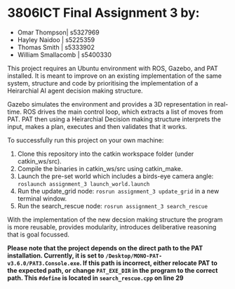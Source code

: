 # 3806ICT Final Assignment 3 by:

-  Omar Thompson| s5327969 
-  Hayley Naidoo | s5225359
-  Thomas Smith | s5333902
-  William Smallacomb | s5400330


This project requires an Ubuntu environment with ROS, Gazebo, and PAT installed. It is meant to improve on an existing implementation of the same system, structure and code by prioritising the implementation of a Heirarchial AI agent decision making structure. 

Gazebo simulates the environment and provides a 3D representation in real-time. ROS drives the  main control loop, which extracts a list of moves from PAT. PAT then using a Heirarchial Decision making structure interprets the input, makes a plan, executes and then validates that it works. 

To successfully run this project on your own machine:

1. Clone this repository into the catkin workspace folder (under catkin_ws/src).
2. Compile the binaries in catkin_ws/src using catkin_make.
3. Launch the pre-set world which includes a birds-eye camera angle:
   `roslaunch assignment_3 launch_world.launch`
4. Run the update_grid node: `rosrun assignment_3 update_grid` in a new terminal window. 
5. Run the search_rescue node: `rosrun assignment_3 search_rescue`

With the implementation of the new decsion making structure the program is more reusable, provides modularity, introduces deliberative reasoning that is goal focussed.


**Please note that the project depends on the direct path to the PAT installation. Currently, it is set to `/Desktop/MONO-PAT-v3.6.0/PAT3.Console.exe`. If this path is incorrect, either relocate PAT to the expected path, or change `PAT_EXE_DIR` in the program to the correct path. This `#define` is located in `search_rescue.cpp` on line 29**
